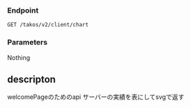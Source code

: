 ### Endpoint
`````
GET /takos/v2/client/chart
`````
### Parameters
Nothing

## descripton
welcomePageのためのapi サーバーの実績を表にしてsvgで返す